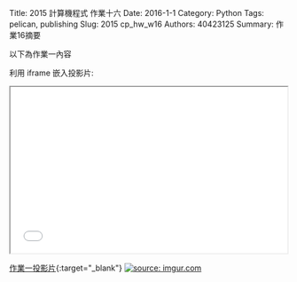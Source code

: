 Title: 2015 計算機程式 作業十六
Date: 2016-1-1
Category: Python
Tags: pelican, publishing
Slug: 2015  cp_hw_w16
Authors: 40423125
Summary: 作業16摘要

以下為作業一內容

利用 iframe 嵌入投影片:

<iframe src="40423125_cp_w16_p.html" width="500" height="300"></iframe>

[作業一投影片](40423125_cp_w11_p.html){:target="_blank"}
<a href="http://imgur.com/FZQclPX"><img src="http://i.imgur.com/FZQclPX.jpg" title="source: imgur.com" /></a>


